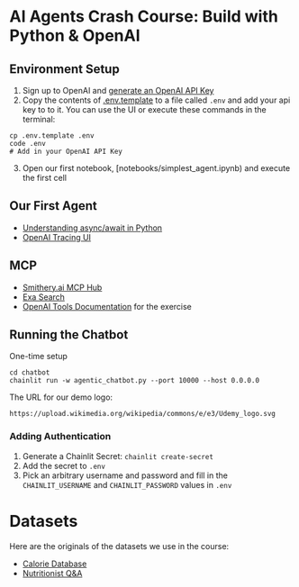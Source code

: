 # AI Agents Crash Course: Build with Python & OpenAI

## Environment Setup

1) Sign up to OpenAI and [generate an OpenAI API Key](https://platform.openai.com/api-keys)
2) Copy the contents of [.env.template](.env.template) to a file called `.env` and add your api key to to it. You can use the UI or execute these commands in the terminal:
```
cp .env.template .env
code .env
# Add in your OpenAI API Key
```
3) Open our first notebook, [notebooks/simplest_agent.ipynb) and execute the first cell

## Our First Agent

* [Understanding async/await in Python](https://realpython.com/async-io-python/)
* [OpenAI Tracing UI](https://platform.openai.com/logs?api=traces)

## MCP
* [Smithery.ai MCP Hub](https://smithery.ai/)
* [Exa Search](https://exa.ai/)
* [OpenAI Tools Documentation](https://openai.github.io/openai-agents-python/tools/) for the exercise

## Running the Chatbot
One-time setup
```
cd chatbot
chainlit run -w agentic_chatbot.py --port 10000 --host 0.0.0.0
```

The URL for our demo logo: 
```
https://upload.wikimedia.org/wikipedia/commons/e/e3/Udemy_logo.svg
```

### Adding Authentication
1) Generate a Chainlit Secret: `chainlit create-secret`
2) Add the secret to `.env`
3) Pick an arbitrary username and password and fill in the `CHAINLIT_USERNAME` and `CHAINLIT_PASSWORD` values in `.env`

# Datasets
Here are the originals of the datasets we use in the course:
* [Calorie Database](https://www.kaggle.com/datasets/kkhandekar/calories-in-food-items-per-100-grams)
* [Nutritionist Q&A](https://huggingface.co/datasets/RaniRahbani/nutritionist)
